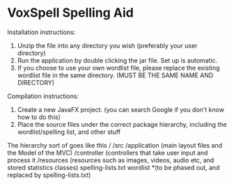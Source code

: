 # VoxSpell Spelling Aid #

Installation instructions:

1. Unzip the file into any directory you wish (preferably your user directory)
2. Run the application by double clicking the jar file. Set up is automatic.
3. If you choose to use your own wordlist file, please replace the existing wordlist file in the same directory. (MUST BE THE SAME NAME AND DIRECTORY)

Compilation instructions:

1. Create a new JavaFX project. (you can search Google if you don't know how to do this)
2. Place the source files under the correct package hierarchy, including the wordlist/spelling list, and other stuff

The hierarchy sort of goes like this
  /
  	/src
  		/application (main layout files and the Model of the MVC)
  		/controller (controllers that take user input and process it 
  		/resources (resources such as images, videos, audio etc, and stored statistics classes)
  	spelling-lists.txt
  	wordlist *(to be phased out, and replaced by spelling-lists.txt)